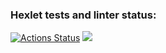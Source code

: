 ### Hexlet tests and linter status:
[![Actions Status](https://github.com/Soyer1310/frontend-project-lvl1/workflows/hexlet-check/badge.svg)](https://github.com/Soyer1310/frontend-project-lvl1/actions)
<a href="https://codeclimate.com/github/codeclimate/codeclimate/maintainability"><img src="https://api.codeclimate.com/v1/badges/a99a88d28ad37a79dbf6/maintainability" /></a>